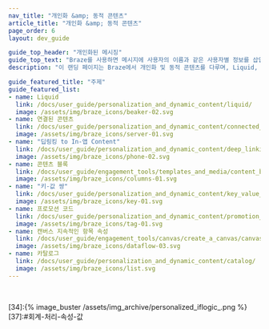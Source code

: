 ```yaml
---
nav_title: "개인화 &amp; 동적 콘텐츠"
article_title: "개인화 &amp; 동적 콘텐츠"
page_order: 6
layout: dev_guide

guide_top_header: "개인화된 메시징"
guide_top_text: "Braze를 사용하면 메시지에 사용자의 이름과 같은 사용자별 정보를 삽입하여 캠페인을 개인화할 수 있습니다."
description: "이 랜딩 페이지는 Braze에서 개인화 및 동적 콘텐츠를 다루며, Liquid, 연결된 콘텐츠, 딥링킹, 콘텐츠 블록, 프로모션 코드 등을 포함합니다."

guide_featured_title: "주제"
guide_featured_list:
- name: Liquid
  link: /docs/user_guide/personalization_and_dynamic_content/liquid/
  image: /assets/img/braze_icons/beaker-02.svg
- name: 연결된 콘텐츠
  link: /docs/user_guide/personalization_and_dynamic_content/connected_content/
  image: /assets/img/braze_icons/server-01.svg
- name: "딥링킹 to In-앱 Content"
  link: /docs/user_guide/personalization_and_dynamic_content/deep_linking_to_in-app_content/
  image: /assets/img/braze_icons/phone-02.svg
- name: 콘텐츠 블록
  link: /docs/user_guide/engagement_tools/templates_and_media/content_blocks/
  image: /assets/img/braze_icons/columns-01.svg
- name: "키-값 쌍"
  link: /docs/user_guide/personalization_and_dynamic_content/key_value_pairs/
  image: /assets/img/braze_icons/key-01.svg
- name: 프로모션 코드
  link: /docs/user_guide/personalization_and_dynamic_content/promotion_codes/
  image: /assets/img/braze_icons/tag-01.svg
- name: 캔버스 지속적인 항목 속성
  link: /docs/user_guide/engagement_tools/canvas/create_a_canvas/canvas_entry_properties_event_properties/canvas_persistent_entry_properties/
  image: /assets/img/braze_icons/dataflow-03.svg
- name: 카탈로그
  link: /docs/user_guide/personalization_and_dynamic_content/catalog/
  image: /assets/img/braze_icons/list.svg
---
```


<br>

[31]:https://docs.shopify.com/themes/liquid/tags/variable-tags
[32]:https://docs.shopify.com/themes/liquid/tags/iteration-tags
[34]:{% image_buster /assets/img_archive/personalized_iflogic_.png %}
[37]:\#회계-처리-속성-값
